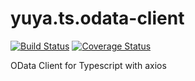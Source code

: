 # yuya.ts.odata-client

[![Build Status](https://dev.azure.com/yuya-project/yuya.ts.odata-client/_apis/build/status/YuyaProject.yuya.ts.odata-client?branchName=master)](https://dev.azure.com/yuya-project/yuya.ts.odata-client/_build/latest?definitionId=1&branchName=master)
[![Coverage Status](https://coveralls.io/repos/github/YuyaProject/yuya.ts.odata-client/badge.svg?branch=)](https://coveralls.io/github/YuyaProject/yuya.ts.odata-client?branch=)

OData Client for Typescript with axios
